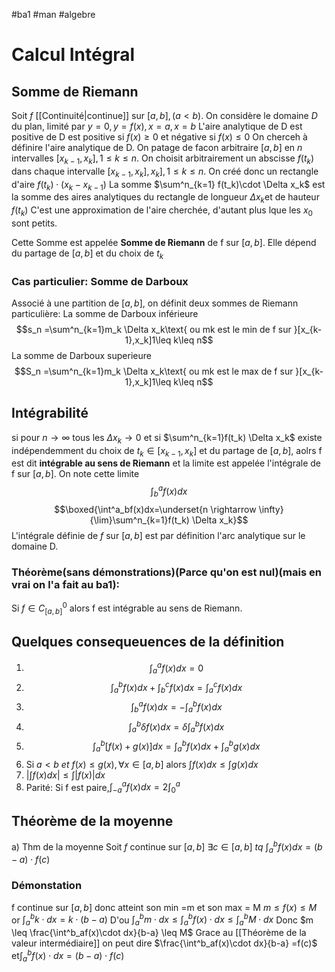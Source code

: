 #ba1 #man #algebre 
# Calcul Intégral
## Somme de Riemann
Soit $f$ [[Continuité|continue]] sur $[a,b],(a<b)$. On considère le domaine $D$ du plan, limité par $y=0,y=f(x), x=a,x=b$
L'aire analytique de D est positive de D est positive si $f(x)\geq 0$ et négative si $f(x) \leq 0$
On cherceh à définire l'aire analytique de D.
On patage de facon arbitraire $[a,b]$ en $n$ intervalles $[x_{k-1}, x_k],1\leq k\leq n$. On choisit arbitrairement un abscisse $f(t_k)$ dans chaque intervalle $[x_{k-1}, x_k],x_k],1\leq k\leq n$.
On créé donc un rectangle d'aire $f(t_k)\cdot (x_k-x_{k-1})$
La somme $\sum^n_{k=1} f(t_k)\cdot \Delta x_k$ est la somme des aires analytiques du rectangle de longueur $\Delta x_k$et de hauteur $f(t_k)$ C'est une approximation de l'aire cherchée, d'autant plus lque les $x_0$ sont petits. 

Cette Somme est appelée __Somme de Riemann__ de f sur $[a,b]$. Elle dépend du partage de $[a,b]$ et du choix de $t_k$

### Cas particulier: Somme de Darboux
Associé à une partition de $[a,b]$, on définit deux sommes de Riemann particulière:
La somme de Darboux inférieure
$$s_n =\sum^n_{k=1}m_k \Delta x_k\text{ ou mk est le min de f sur }[x_{k-1},x_k]1\leq k\leq n$$
La somme de Darboux superieure
$$S_n =\sum^n_{k=1}m_k \Delta x_k\text{ ou mk est le max de f sur }[x_{k-1},x_k]1\leq k\leq n$$
## Intégrabilité
si pour $n\to \infty$ tous les $\Delta x_k \to 0$ et si $\sum^n_{k=1}f(t_k) \Delta x_k$ existe indépendemment du choix de $t_k \in [x_{k-1},x_k]$ et du partage de $[a,b]$, aolrs f est dit __intégrable au sens de Riemann__ et la limite est appelée l'intégrale de f sur $[a,b]$.
On note cette limite 
$$\int^a_bf(x)dx$$
$$\boxed{\int^a_bf(x)dx=\underset{n \rightarrow \infty}{\lim}\sum^n_{k=1}f(t_k) \Delta x_k}$$
L'intégrale définie de $f$ sur $[a,b]$ est par définition l'arc analytique sur  le domaine D.
### Théorème(sans démonstrations)(Parce qu'on est nul)(mais en vrai on l'a fait au ba1):
Si $f\in C^0_{[a,b]}$ alors f est intégrable au sens de Riemann. 
## Quelques consequeuences de la définition
1) $$\int^a_af(x)dx=0$$
2)  $$\int^b_af(x)dx+\int^c_bf(x)dx=\int^c_af(x)dx$$
3)  $$\int^a_bf(x)dx= -\int^b_af(x)dx$$
4)  $$\int^b_a\delta f(x)dx =\delta\int^b_a f(x)dx$$
5)  $$\int^b_a[f(x)+g(x)]dx= \int^b_a f(x)dx+\int^b_a g(x)dx$$
6)  Si $a<b \ et \ f(x) \leq g(x), \forall x \in [a,b]$ alors $\int f(x)dx\leq\int g(x)dx$
7)  $|\int f(x)dx|\leq\int|f(x)|dx$
8)  Parité: Si f est paire,$\int^a_{-a}f(x)dx=2\int^a_0$

## Théorème de la moyenne
a) Thm de la moyenne
Soit $f$ continue sur $[a,b]$
$\exists c \in [a,b] \ tq \ \int^b_af(x)dx= (b-a)\cdot f(c)$
### Démonstation
f continue sur $[a,b]$ donc atteint son min =m et son max = M $m \leq f(x) \leq M$
or $\int^b_a k \cdot dx=k\cdot (b-a)$
D'ou $\int^b_am\cdot dx  \leq \int^b_af(x)\cdot dx \leq \int^b_aM\cdot dx$
Donc $m \leq \frac{\int^b_af(x)\cdot dx}{b-a} \leq M$
Grace au [[Théorème de la valeur intermédiaire]] on peut dire $\frac{\int^b_af(x)\cdot dx}{b-a} =f(c)$ et$\int^b_af(x)\cdot dx=(b-a)\cdot f(c)$

